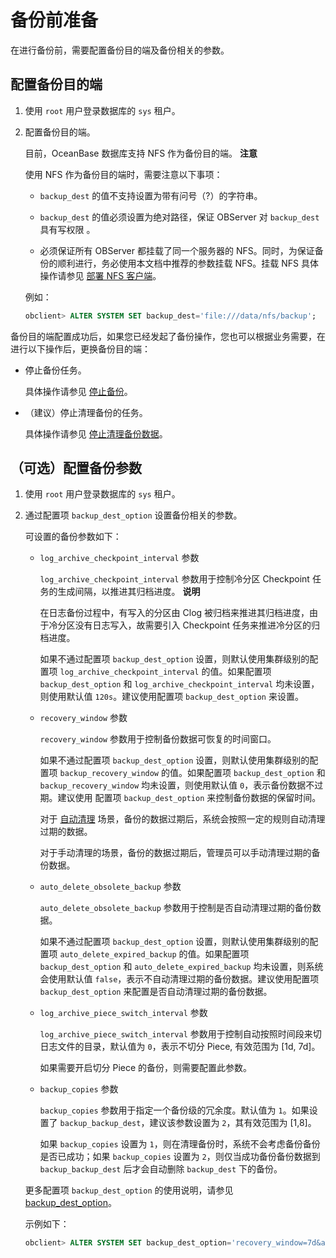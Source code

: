备份前准备 
==========================

在进行备份前，需要配置备份目的端及备份相关的参数。

配置备份目的端 
----------------------------

1. 使用 `root` 用户登录数据库的 `sys` 租户。

   

2. 配置备份目的端。

   目前，OceanBase 数据库支持 NFS 作为备份目的端。
   **注意**

   

   使用 NFS 作为备份目的端时，需要注意以下事项：
   * `backup_dest` 的值不支持设置为带有问号（?）的字符串。

     
   
   * `backup_dest` 的值必须设置为绝对路径，保证 OBServer 对 `backup_dest` 具有写权限 。

     
   
   * 必须保证所有 OBServer 都挂载了同一个服务器的 NFS。同时，为保证备份的顺利进行，务必使用本文档中推荐的参数挂载 NFS。挂载 NFS 具体操作请参见 [部署 NFS 客户端](../2.deploy-nfs.md)。

     
   

   

   例如：

   ```sql
   obclient> ALTER SYSTEM SET backup_dest='file:///data/nfs/backup';
   ```

   




备份目的端配置成功后，如果您已经发起了备份操作，您也可以根据业务需要，在进行以下操作后，更换备份目的端：

* 停止备份任务。

  具体操作请参见 [停止备份](../../../../6.administrator-guide/7.high-data-availability/2.backup-and-recovery-management/5.routine-maintenance/2.force-stop-all-backup-related-tasks.md)。
  

* （建议）停止清理备份的任务。

  具体操作请参见 [停止清理备份数据](../3.cluster-level-data-backup/8.stop-clearing-backup-data.md)。
  




（可选）配置备份参数 
-------------------------------

1. 使用 `root` 用户登录数据库的 `sys` 租户。

   

2. 通过配置项 `backup_dest_option` 设置备份相关的参数。

   可设置的备份参数如下：
   * `log_archive_checkpoint_interval` 参数

     `log_archive_checkpoint_interval` 参数用于控制冷分区 Checkpoint 任务的生成间隔，以推进其归档进度。
     **说明**

     

     在日志备份过程中，有写入的分区由 Clog 被归档来推进其归档进度，由于冷分区没有日志写入，故需要引入 Checkpoint 任务来推进冷分区的归档进度。

     如果不通过配置项 `backup_dest_option` 设置，则默认使用集群级别的配置项 `log_archive_checkpoint_interval` 的值。如果配置项 `backup_dest_option` 和 `log_archive_checkpoint_interval` 均未设置，则使用默认值 `120s`。建议使用配置项 `backup_dest_option` 来设置。
     
   
   * `recovery_window` 参数

     `recovery_window` 参数用于控制备份数据可恢复的时间窗口。

     如果不通过配置项 `backup_dest_option` 设置，则默认使用集群级别的配置项 `backup_recovery_window` 的值。如果配置项 `backup_dest_option` 和 `backup_recovery_window` 均未设置，则使用默认值 `0`，表示备份数据不过期。建议使用 配置项 `backup_dest_option` 来控制备份数据的保留时间。

     对于 [自动清理](../3.cluster-level-data-backup/6.automatically-clear-backup-data.md) 场景，备份的数据过期后，系统会按照一定的规则自动清理过期的数据。

     对于手动清理的场景，备份的数据过期后，管理员可以手动清理过期的备份数据。
     
   
   * `auto_delete_obsolete_backup` 参数

     `auto_delete_obsolete_backup` 参数用于控制是否自动清理过期的备份数据。

     如果不通过配置项 `backup_dest_option` 设置，则默认使用集群级别的配置项 `auto_delete_expired_backup` 的值。如果配置项 `backup_dest_option` 和 `auto_delete_expired_backup` 均未设置，则系统会使用默认值 `false`，表示不自动清理过期的备份数据。建议使用配置项 `backup_dest_option` 来配置是否自动清理过期的备份数据。
     
   
   * `log_archive_piece_switch_interval` 参数

     `log_archive_piece_switch_interval` 参数用于控制自动按照时间段来切日志文件的目录，默认值为 `0`，表示不切分 Piece, 有效范围为 \[1d, 7d\]。

     如果需要开启切分 Piece 的备份，则需要配置此参数。
     
   
   * `backup_copies` 参数

     `backup_copies` 参数用于指定一个备份级的冗余度。默认值为 `1`。如果设置了 `backup_backup_dest`，建议该参数设置为 `2`，其有效范围为 \[1,8\]。

     如果 `backup_copies` 设置为 `1`，则在清理备份时，系统不会考虑备份备份是否已成功；如果 `backup_copies` 设置为 `2`，则仅当成功备份备份数据到 `backup_backup_dest` 后才会自动删除 `backup_dest` 下的备份。
     
   

   

   更多配置项 `backup_dest_option` 的使用说明，请参见 [backup_dest_option](../../../../12.reference-guide/3.system-configuration-items/18.backup_dest_option.md)。

   示例如下：

   ```sql
   obclient> ALTER SYSTEM SET backup_dest_option='recovery_window=7d&auto_delete_obsolete_backup=true&log_archive_piece_switch_interval=1d&backup_copies=1';
   ```

   



